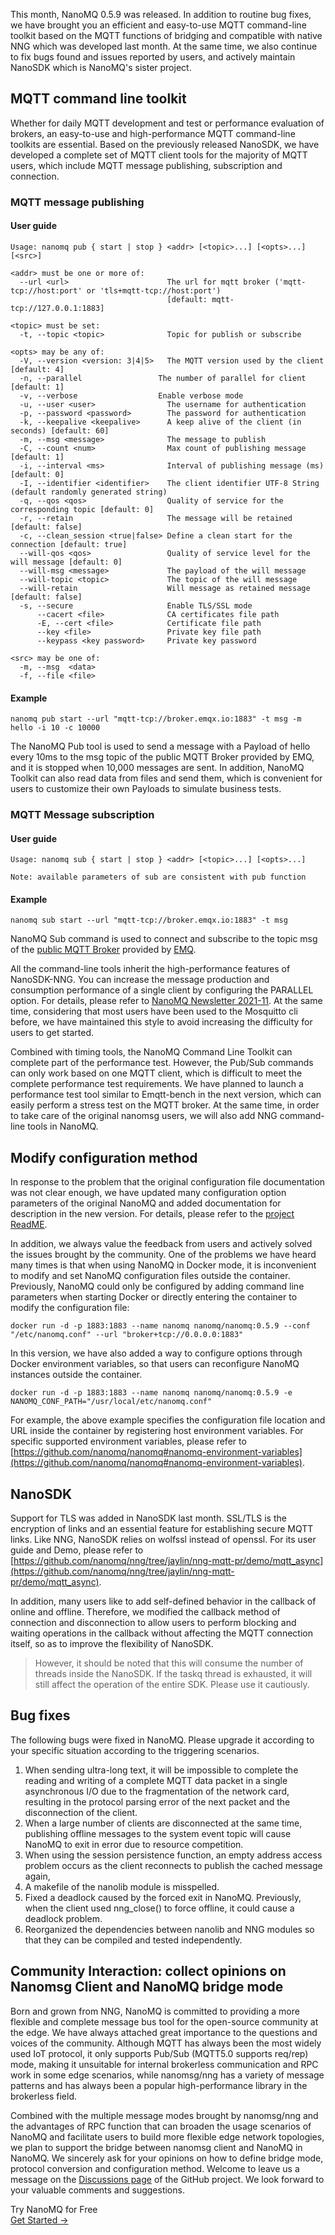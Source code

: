 This month, NanoMQ 0.5.9 was released. In addition to routine bug fixes, we have brought you an efficient and easy-to-use MQTT command-line toolkit based on the MQTT functions of bridging and compatible with native NNG which was developed last month. At the same time, we also continue to fix bugs found and issues reported by users, and actively maintain NanoSDK which is NanoMQ's sister project.

## MQTT command line toolkit

Whether for daily MQTT development and test or performance evaluation of brokers, an easy-to-use and high-performance MQTT command-line toolkits are essential. Based on the previously released NanoSDK, we have developed a complete set of MQTT client tools for the majority of MQTT users, which include MQTT message publishing, subscription and connection.

### MQTT message publishing

#### User guide

```
Usage: nanomq pub { start | stop } <addr> [<topic>...] [<opts>...] [<src>]

<addr> must be one or more of:
  --url <url>                      The url for mqtt broker ('mqtt-tcp://host:port' or 'tls+mqtt-tcp://host:port') 
                                   [default: mqtt-tcp://127.0.0.1:1883]

<topic> must be set:
  -t, --topic <topic>              Topic for publish or subscribe

<opts> may be any of:
  -V, --version <version: 3|4|5>   The MQTT version used by the client [default: 4]
  -n, --parallel                 The number of parallel for client [default: 1]
  -v, --verbose                  Enable verbose mode
  -u, --user <user>                The username for authentication
  -p, --password <password>        The password for authentication
  -k, --keepalive <keepalive>      A keep alive of the client (in seconds) [default: 60]
  -m, --msg <message>              The message to publish
  -C, --count <num>                Max count of publishing message [default: 1]
  -i, --interval <ms>              Interval of publishing message (ms) [default: 0]
  -I, --identifier <identifier>    The client identifier UTF-8 String (default randomly generated string)
  -q, --qos <qos>                  Quality of service for the corresponding topic [default: 0]
  -r, --retain                     The message will be retained [default: false]
  -c, --clean_session <true|false> Define a clean start for the connection [default: true]
  --will-qos <qos>                 Quality of service level for the will message [default: 0]
  --will-msg <message>             The payload of the will message
  --will-topic <topic>             The topic of the will message
  --will-retain                    Will message as retained message [default: false]
  -s, --secure                     Enable TLS/SSL mode
      --cacert <file>              CA certificates file path
      -E, --cert <file>            Certificate file path
      --key <file>                 Private key file path
      --keypass <key password>     Private key password

<src> may be one of:
  -m, --msg  <data>                
  -f, --file <file>
```

#### Example

```
nanomq pub start --url "mqtt-tcp://broker.emqx.io:1883" -t msg -m hello -i 10 -c 10000
```

The NanoMQ Pub tool is used to send a message with a Payload of hello every 10ms to the msg topic of the public MQTT Broker provided by EMQ, and it is stopped when 10,000 messages are sent. In addition, NanoMQ Toolkit can also read data from files and send them, which is convenient for users to customize their own Payloads to simulate business tests.

### MQTT Message subscription

#### User guide

```
Usage: nanomq sub { start | stop } <addr> [<topic>...] [<opts>...]

Note: available parameters of sub are consistent with pub function
```

#### Example

```
nanomq sub start --url "mqtt-tcp://broker.emqx.io:1883" -t msg
```

NanoMQ Sub command is used to connect and subscribe to the topic msg of the [public MQTT Broker](https://www.emqx.com/en/mqtt/public-mqtt5-broker) provided by [EMQ](https://www.emqx.com/en).

All the command-line tools inherit the high-performance features of NanoSDK-NNG. You can increase the message production and consumption performance of a single client by configuring the PARALLEL option. For details, please refer to [NanoMQ Newsletter 2021-11](https://www.emqx.com/en/blog/nanomq-newsletter-202111). At the same time, considering that most users have been used to the Mosquitto cli before, we have maintained this style to avoid increasing the difficulty for users to get started.

Combined with timing tools, the NanoMQ Command Line Toolkit can complete part of the performance test. However, the Pub/Sub commands can only work based on one MQTT client, which is difficult to meet the complete performance test requirements. We have planned to launch a performance test tool similar to Emqtt-bench in the next version, which can easily perform a stress test on the MQTT broker. At the same time, in order to take care of the original nanomsg users, we will also add NNG command-line tools in NanoMQ.

## Modify configuration method

In response to the problem that the original configuration file documentation was not clear enough, we have updated many configuration option parameters of the original NanoMQ and added documentation for description in the new version. For details, please refer to the [project ReadME](https://github.com/nanomq/nanomq#configuration).

In addition, we always value the feedback from users and actively solved the issues brought by the community. One of the problems we have heard many times is that when using NanoMQ in Docker mode, it is inconvenient to modify and set NanoMQ configuration files outside the container. Previously, NanoMQ could only be configured by adding command line parameters when starting Docker or directly entering the container to modify the configuration file:

```
docker run -d -p 1883:1883 --name nanomq nanomq/nanomq:0.5.9 --conf "/etc/nanomq.conf" --url "broker+tcp://0.0.0.0:1883"
```

In this version, we have also added a way to configure options through Docker environment variables, so that users can reconfigure NanoMQ instances outside the container.

```
docker run -d -p 1883:1883 --name nanomq nanomq/nanomq:0.5.9 -e NANOMQ_CONF_PATH="/usr/local/etc/nanomq.conf"
```

For example, the above example specifies the configuration file location and URL inside the container by registering host environment variables. For specific supported environment variables, please refer to [https://github.com/nanomq/nanomq#nanomq-environment-variables](https://github.com/nanomq/nanomq#nanomq-environment-variables).

## NanoSDK

Support for TLS was added in NanoSDK last month. SSL/TLS is the encryption of links and an essential feature for establishing secure MQTT links. Like NNG, NanoSDK relies on wolfssl instead of openssl. For its user guide and Demo, please refer to [https://github.com/nanomq/nng/tree/jaylin/nng-mqtt-pr/demo/mqtt_async](https://github.com/nanomq/nng/tree/jaylin/nng-mqtt-pr/demo/mqtt_async).

In addition, many users like to add self-defined behavior in the callback of online and offline. Therefore, we modified the callback method of connection and disconnection to allow users to perform blocking and waiting operations in the callback without affecting the MQTT connection itself, so as to improve the flexibility of NanoSDK.

> However, it should be noted that this will consume the number of threads inside the NanoSDK. If the taskq thread is exhausted, it will still affect the operation of the entire SDK. Please use it cautiously.

## Bug fixes

The following bugs were fixed in NanoMQ. Please upgrade it according to your specific situation according to the triggering scenarios.

1. When sending ultra-long text, it will be impossible to complete the reading and writing of a complete MQTT data packet in a single asynchronous I/O due to the fragmentation of the network card, resulting in the protocol parsing error of the next packet and the disconnection of the client.
2. When a large number of clients are disconnected at the same time, publishing offline messages to the system event topic will cause NanoMQ to exit in error due to resource competition.
3. When using the session persistence function, an empty address access problem occurs as the client reconnects to publish the cached message again,
4. A makefile of the nanolib module is misspelled.
5. Fixed a deadlock caused by the forced exit in NanoMQ. Previously, when the client used nng_close() to force offline, it could cause a deadlock problem.
6. Reorganized the dependencies between nanolib and NNG modules so that they can be compiled and tested independently.

## Community Interaction: collect opinions on Nanomsg Client and NanoMQ bridge mode

Born and grown from NNG, NanoMQ is committed to providing a more flexible and complete message bus tool for the open-source community at the edge. We have always attached great importance to the questions and voices of the community. Although MQTT has always been the most widely used IoT protocol, it only supports Pub/Sub (MQTT5.0 supports req/rep) mode, making it unsuitable for internal brokerless communication and RPC work in some edge scenarios, while nanomsg/nng has a variety of message patterns and has always been a popular high-performance library in the brokerless field.

Combined with the multiple message modes brought by nanomsg/nng and the advantages of RPC function that can broaden the usage scenarios of NanoMQ and facilitate users to build more flexible edge network topologies, we plan to support the bridge between nanomsg client and NanoMQ in NanoMQ. We sincerely ask for your opinions on how to define bridge mode, protocol conversion and configuration method. Welcome to leave us a message on the [Discussions page](https://github.com/nanomq/nanomq/discussions/298) of the GitHub project. We look forward to your valuable comments and suggestions.


<section class="promotion">
    <div>
        Try NanoMQ for Free
    </div>
    <a href="https://www.emqx.com/en/try?product=nanomq" class="button is-gradient px-5">Get Started →</a >
</section>
